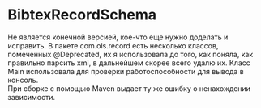 # BibtexRecordSchema
Не является конечной версией, кое-что еще нужно доделать и исправить. 
В пакете com.ols.record есть несколько классов, помеченных @Deprecated, их я использовала до того, как поняла, как правильно парсить xml, в дальнейшем скорее всего удалю их. 
Класс Main использовала для проверки работоспособности для вывода в консоль.  
При сборке с помощью Maven выдает ту же ошибку о ненахождении зависимости.
